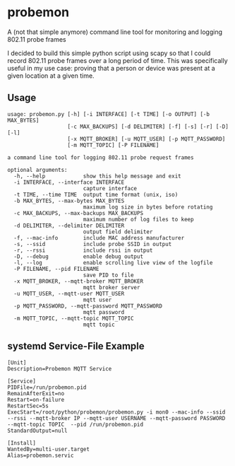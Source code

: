 # probemon
A (not that simple anymore) command line tool for monitoring and logging 802.11 probe frames


I decided to build this simple python script using scapy so that I could record 802.11 probe frames over a long period of time. This was specifically useful in my use case: proving that a person or device was present at a given location at a given time.

## Usage

```
usage: probemon.py [-h] [-i INTERFACE] [-t TIME] [-o OUTPUT] [-b MAX_BYTES]
                   [-c MAX_BACKUPS] [-d DELIMITER] [-f] [-s] [-r] [-D] [-l]
                   [-x MQTT_BROKER] [-u MQTT_USER] [-p MQTT_PASSWORD]
                   [-m MQTT_TOPIC] [-P FILENAME]

a command line tool for logging 802.11 probe request frames

optional arguments:
  -h, --help            show this help message and exit
  -i INTERFACE, --interface INTERFACE
                        capture interface
  -t TIME, --time TIME  output time format (unix, iso)
  -b MAX_BYTES, --max-bytes MAX_BYTES
                        maximum log size in bytes before rotating
  -c MAX_BACKUPS, --max-backups MAX_BACKUPS
                        maximum number of log files to keep
  -d DELIMITER, --delimiter DELIMITER
                        output field delimiter
  -f, --mac-info        include MAC address manufacturer
  -s, --ssid            include probe SSID in output
  -r, --rssi            include rssi in output
  -D, --debug           enable debug output
  -l, --log             enable scrolling live view of the logfile
  -P FILENAME, --pid FILENAME
                        save PID to file
  -x MQTT_BROKER, --mqtt-broker MQTT_BROKER
                        mqtt broker server
  -u MQTT_USER, --mqtt-user MQTT_USER
                        mqtt user
  -p MQTT_PASSWORD, --mqtt-password MQTT_PASSWORD
                        mqtt password
  -m MQTT_TOPIC, --mqtt-topic MQTT_TOPIC
                        mqtt topic
```

## systemd Service-File Example

```
[Unit]
Description=Probemon MQTT Service

[Service]
PIDFile=/run/probemon.pid
RemainAfterExit=no
Restart=on-failure
RestartSec=5s
ExecStart=/root/python/probemon/probemon.py -i mon0 --mac-info --ssid --rssi --mqtt-broker IP --mqtt-user USERNAME --mqtt-password PASSWORD --mqtt-topic TOPIC  --pid /run/probemon.pid
StandardOutput=null

[Install]
WantedBy=multi-user.target
Alias=probemon.servic
```
